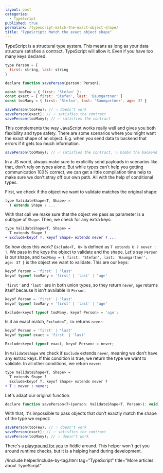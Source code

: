 ```yaml
---
layout: post
categories:
  - TypeScript
published: true
permalink: /typescript-match-the-exact-object-shape/
title: "TypeScript: Match the exact object shape"
---
```


TypeScript is a structural type system. This means as long as your data structure satisfies a contract,
TypeScript will allow it. Even if you have too many keys declared.

```javascript
type Person = {
  first: string, last: string
}

declare function savePerson(person: Person);

const tooFew = { first: 'Stefan' };
const exact = { first: 'Stefan', last: 'Baumgartner' }
const tooMany = { first: 'Stefan', last: 'Baumgartner', age: 37 }

savePerson(tooFew); // 💥 doesn't work
savePerson(exact); // ✅ satisfies the contract
savePerson(tooMany); // ✅ satisfies the contract
```

This complements the way JavaScript works really well and gives you both flexibility and type safety.
There are some scenarios where you might want the exact shape of an object. E.g. 
when you send data to backend that errors if it gets too much information.

```javascript
savePerson(tooMany); // ✅ satisfies the contract, 💥 bombs the backend
```

In a JS world, always make sure to explicitly send payloads in scenarios like that, 
don't rely on types alone. But while types can't help you getting communication 100% correct, 
we can get a little compilation time help to make sure we don't stray off our own path.
All with the help of conditional types.

First, we check if the object we want to validate matches the original shape:

```javascript
type ValidateShape<T, Shape> = 
  T extends Shape ? ...
```

With that call we make sure that the object we pass as parameter is a subtype of `Shape`.
Then, we check for any extra keys:

```diff
type ValidateShape<T, Shape> =
  T extends Shape ? 
+ Exclude<keyof T, keyof Shape> extends never ? ...
```

So how does this work? `Exclude<T, U>` is defined as `T extends U ? never : T`. We pass 
in the keys the object to validate and the shape. Let's say `Person` is our shape, and
`tooMany = { first: 'Stefan', last: 'Baumgartner', age: 37 }` is the object we want 
to validate. This are our keys:

```javascript
keyof Person = 'first' | 'last'
keyof typeof tooMany = 'first' | 'last' | 'age'
```

`'first'` and `'last'` are in both union types, so they return `never`, `age` returns
itself because it isn't available in `Person`:

```javascript
keyof Person = 'first' | 'last'
keyof typeof tooMany = 'first' | 'last' | 'age'

Exclude<keyof typeof tooMany, keyof Person> = 'age';
```

Is it an exact match, `Exclude<T, U>` returns `never`:

```javascript
keyof Person = 'first' | 'last'
keyof typeof exact = 'first' | 'last'

Exclude<keyof typeof exact, keyof Person> = never;
```

In `ValidateShape` we check if `Exclude` extends `never`, meaning we don't have any extrac keys.
If this condition is true, we return the type we want to validate. 
In all other conditions, we return `never`:

```diff
type ValidateShape<T, Shape> =
  T extends Shape ? 
  Exclude<keyof T, keyof Shape> extends never ? 
+ T : never : never;
```

Let's adapt our original function:

```javascript
declare function savePerson<T>(person: ValidateShape<T, Person>): void;
```

With that, it's impossible to pass objects that don't exactly match the
shape of the type we expect:

```javascript
savePerson(tooFew); // 💥 doesn't work
savePerson(exact); // ✅ satisfies the contract
savePerson(tooMany); // 💥 doesn't work
```

There's a [playground for you](https://www.typescriptlang.org/play/index.html#code/C4TwDgpgBAChBOBnA9gOygXigbwLACgooAzASyWAC4pFh5TUBzAGigBsBDW62+pggL4ECoSFABqHNqQAmHYBADKdAK4BjYCvgQAPABVWy+OuAA+TFAJE9UCAA8FqGYihGTUAPyXCUAKJ21NhUZXQBrCBBkYigDKHDI6LcNc3tHZyhUCAA3BE8YqGpMnPgCjOyEAG5hfBDAjm0SFVQNUjQaDhy4JDR9UwAKSG7UaklpOQUkzW19Vi6UVFMASmos5Fkq-AI1NFooYGRkADEIAHcLbBJybigAcmUIYg5UG6gBDe3UXfsODXPLimodwUj2erE41xuACEOCoALaMerATLwF5CfAfXb7ZAAWSeID+ZABt3uIJuYK4VFu0LhCPgSIQZKgHEYEGoAGYAOyvaqIDoQOZoPpY44nRYVKAAeglUEAvBuAUp2oDJkBBEM9gFATsh4KECLzOgh5n1vhoxZLpYBQcnawFIiDIKr2AAtoB86D9gLq+QLUEKDrjUCBTVLZQqlSq1RqtTrNvggA) to fiddle around. This helper won't get you around runtime checks, but it is a helping hand during development.

 //include helper/include-by-tag.html tag="TypeScript" title="More articles about TypeScript"
